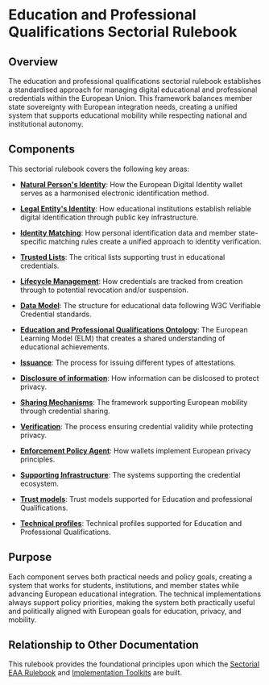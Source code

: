 # Education and Professional Qualifications Sectorial Rulebook

## Overview

The education and professional qualifications sectorial rulebook establishes a standardised approach for managing digital educational and professional credentials within the European Union. This framework balances member state sovereignty with European integration needs, creating a unified system that supports educational mobility while respecting national and institutional autonomy.



## Components

This sectorial rulebook covers the following key areas:

- **[Natural Person's Identity](./natural-persons-identity.md)**: How the European Digital Identity wallet serves as a harmonised electronic identification method.

- **[Legal Entity's Identity](./legal-entities-identity.md)**: How educational institutions establish reliable digital identification through public key infrastructure.

- **[Identity Matching](./identity-matching.md)**: How personal identification data and member state-specific matching rules create a unified approach to identity verification.

- **[Trusted Lists](./trusted-lists.md)**: The critical lists supporting trust in educational credentials.

- **[Lifecycle Management](./lifecycle-management.md)**: How credentials are tracked from creation through to potential revocation and/or suspension.

- **[Data Model](./data-model.md)**: The structure for educational data following W3C Verifiable Credential standards.

- **[Education and Professional Qualifications Ontology](./european-learning-model.md)**: The European Learning Model (ELM) that creates a shared understanding of educational achievements.

- **[Issuance](./issuance.md)**: The process for issuing different types of attestations.

- **[Disclosure of information](./information-disclosure.md)**: How information can be dislcosed to protect privacy.

- **[Sharing Mechanisms](./sharing-mechanisms.md)**: The framework supporting European mobility through credential sharing.

- **[Verification](./verification.md)**: The process ensuring credential validity while protecting privacy.

- **[Enforcement Policy Agent](./enforcement-policy-agent.md)**: How wallets implement European privacy principles.

- **[Supporting Infrastructure](./supporting-infrastructure.md)**: The systems supporting the credential ecosystem.
  
- **[Trust models](./trust-models/)**: Trust models supported for Education and professional Qualifications.
  
- **[Technical profiles](./profiles/)**: Technical profiles supported for Education and Professional Qualifications.

## Purpose

Each component serves both practical needs and policy goals, creating a system that works for students, institutions, and member states while advancing European educational integration. The technical implementations always support policy priorities, making the system both practically useful and politically aligned with European goals for education, privacy, and mobility.

## Relationship to Other Documentation

This rulebook provides the foundational principles upon which the [Sectorial EAA Rulebook](../sectorial-eaa-rulebook/) and [Implementation Toolkits](../toolkits/) are built.
